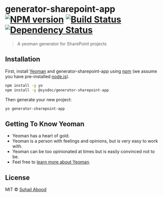 # generator-sharepoint-app [![NPM version][npm-image]][npm-url] [![Build Status][travis-image]][travis-url] [![Dependency Status][daviddm-image]][daviddm-url]
> A yeoman generator for SharePoint projects

## Installation

First, install [Yeoman](http://yeoman.io) and generator-sharepoint-app using [npm](https://www.npmjs.com/) (we assume you have pre-installed [node.js](https://nodejs.org/)).

```bash
npm install -g yo
npm install -g @sysdoc/generator-sharepoint-app
```

Then generate your new project:

```bash
yo generator-sharepoint-app
```

## Getting To Know Yeoman

 * Yeoman has a heart of gold.
 * Yeoman is a person with feelings and opinions, but is very easy to work with.
 * Yeoman can be too opinionated at times but is easily convinced not to be.
 * Feel free to [learn more about Yeoman](http://yeoman.io/).

## License

MIT © [Suhail Abood]()


[npm-image]: https://badge.fury.io/js/%40sysdoc%2Fgenerator-sharepoint-app.svg
[npm-url]: https://npmjs.org/package/sysdoc/generator-sharepoint-app
[travis-image]: https://travis-ci.org/sysdoc/generator-sharepoint-app.svg?branch=master
[travis-url]: https://travis-ci.org/sysdoc/generator-sharepoint-app
[daviddm-image]: https://david-dm.org/sysdoc/generator-sharepoint-app.svg?theme=shields.io
[daviddm-url]: https://david-dm.org/sysdoc/generator-sharepoint-app
